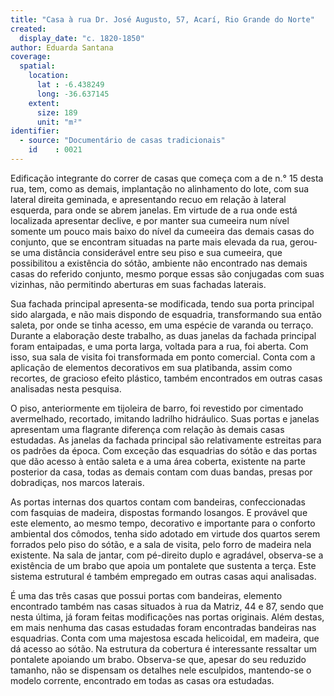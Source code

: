 ```yaml
---
title: "Casa à rua Dr. José Augusto, 57, Acarí, Rio Grande do Norte"
created:
  display_date: "c. 1820-1850"
author: Eduarda Santana
coverage:
  spatial:
    location:
      lat : -6.438249
      long: -36.637145
    extent:
      size: 189
      unit: "m²"
identifier:
  - source: "Documentário de casas tradicionais"
    id    : 0021
---
```


Edificação integrante do correr de casas que começa com a de n.° 15 desta rua, tem, como as demais, implantação no alinhamento do lote, com sua lateral direita geminada, e apresentando recuo em relação à lateral esquerda, para onde se abrem janelas. Em virtude de a rua onde está localizada apresentar declive, e por manter sua cumeeira num nível somente um pouco mais baixo do nível da cumeeira das demais casas do conjunto, que se encontram situadas na parte mais elevada da rua, gerou-se uma distância considerável entre seu piso e sua cumeeira, que possibilitou a existência do sótão, ambiente não encontrado nas demais casas do referido conjunto, mesmo porque essas são conjugadas com suas vizinhas, não permitindo aberturas em suas fachadas laterais.

Sua fachada principal apresenta-se modificada, tendo sua porta principal sido alargada, e não mais dispondo de esquadria, transformando sua então saleta, por onde se tinha acesso, em uma espécie de varanda ou terraço. Durante a elaboração deste trabalho, as duas janelas da fachada principal foram entaipadas, e uma porta larga, voltada para a rua, foi aberta. Com isso, sua sala de visita foi transformada em ponto comercial. Conta com a aplicação de elementos decorativos em sua platibanda, assim como recortes, de gracioso efeito plástico, também encontrados em outras casas analisadas nesta pesquisa.

O piso, anteriormente em tijoleira de barro, foi revestido por cimentado avermelhado, recortado, imitando ladrilho hidráulico. Suas portas e janelas apresentam uma flagrante diferença com relação às demais casas estudadas. As janelas da fachada principal são relativamente estreitas para os padrões da época. Com exceção das esquadrias do sótão e das portas que dão acesso à então saleta e a uma área coberta, existente na parte posterior da casa, todas as demais contam com duas bandas, presas por dobradiças, nos marcos laterais. 

As portas internas dos quartos contam com bandeiras, confeccionadas com fasquias de madeira, dispostas formando losangos. E provável que este elemento, ao mesmo tempo, decorativo e importante para o conforto ambiental dos cômodos, tenha sido adotado em virtude dos quartos serem forrados pelo piso do sótão, e a sala de visita, pelo forro de madeira nela existente. Na sala de jantar, com pé-direito duplo e agradável, observa-se a existência de um brabo que apoia um pontalete que sustenta a terça. Este sistema estrutural é também empregado em outras casas aqui analisadas.

É uma das três casas que possui portas com bandeiras, elemento encontrado também nas casas situados à rua da Matriz, 44 e 87, sendo que nesta última, já foram feitas modificações nas portas originais. Além destas, em mais nenhuma das casas estudadas foram encontradas bandeiras nas esquadrias. Conta com uma majestosa escada helicoidal, em madeira, que dá acesso ao sótão. Na estrutura da cobertura é interessante ressaltar um pontalete apoiando um brabo. Observa-se que, apesar do seu reduzido tamanho, não se dispensam os detalhes nele esculpidos, mantendo-se o modelo corrente, encontrado em todas as casas ora estudadas.
